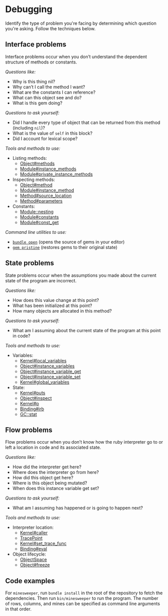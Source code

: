 # Debugging

Identify the type of problem you're facing by determining which question you're asking. Follow the techniques below.

## Interface problems

Interface problems occur when you don’t understand the dependent structure of methods or constants.

*Questions like:*

- Why is this thing nil?
- Why can’t I call the method I want?
- What are the constants I can reference?
- What can this object see and do?
- What is this gem doing?

*Questions to ask yourself:*

- Did I handle every type of object that can be returned from this method (including `nil`)?
- What is the value of `self` in this block?
- Did I account for lexical scope?

*Tools and methods to use:*

- Listing methods:
  - [Object#methods](http://ruby-doc.org/core-2.4.1/Object.html#method-i-methods)
  - [Module#instance_methods](http://ruby-doc.org/core-2.4.1/Module.html#method-i-instance_methods)
  - [Module#private_instance_methods](http://ruby-doc.org/core-2.4.1/Module.html#method-i-private_instance_methods)
- Inspecting methods:
  - [Object#method](http://ruby-doc.org/core-2.4.1/Object.html#method-i-method)
  - [Module#instance_method](http://ruby-doc.org/core-2.4.1/Module.html#method-i-instance_method)
  - [Method#source_location](http://ruby-doc.org/core-2.4.1/Method.html#method-i-source_location)
  - [Method#parameters](http://ruby-doc.org/core-2.4.1/Method.html#method-i-parameters)
- Constants:
  - [Module::nesting](http://ruby-doc.org/core-2.4.1/Module.html#method-c-nesting)
  - [Module#constants](http://ruby-doc.org/core-2.4.1/Module.html#method-i-constants)
  - [Module#const_get](http://ruby-doc.org/core-2.4.1/Module.html#method-i-const_get)

*Command line utilities to use:*

- [`bundle open`](http://bundler.io/v1.1/bundle_open.html) (opens the source of gems in your editor)
- [`gem pristine`](http://guides.rubygems.org/command-reference/#gem-pristine) (restores gems to their original state)

## State problems

State problems occur when the assumptions you made about the current state of the program are incorrect.

*Questions like:*

- How does this value change at this point?
- What has been initialized at this point?
- How many objects are allocated in this method?

*Questions to ask yourself:*

- What am I assuming about the current state of the program at this point in code?

*Tools and methods to use:*

- Variables:
  - [Kernel#local_variables](http://ruby-doc.org/core-2.4.1/Kernel.html#method-i-local_variables)
  - [Object#instance_variables](http://ruby-doc.org/core-2.4.1/Object.html#method-i-instance_variables)
  - [Object#instance_variable_get](http://ruby-doc.org/core-2.4.1/Object.html#method-i-instance_variable_get)
  - [Object#instance_variable_set](http://ruby-doc.org/core-2.4.1/Object.html#method-i-instance_variable_set)
  - [Kernel#global_variables](http://ruby-doc.org/core-2.4.1/Kernel.html#method-i-global_variables)
- State:
  - [Kernel#puts](http://ruby-doc.org/core-2.4.1/Kernel.html#method-i-puts)
  - [Object#inspect](http://ruby-doc.org/core-2.4.1/Object.html#method-i-inspect)
  - [Kernel#p](http://ruby-doc.org/core-2.4.1/Kernel.html#method-i-p)
  - [Binding#irb](http://ruby-doc.org/core-2.4.1/Binding.html#method-i-irb)
  - [GC::stat](https://ruby-doc.org/core-2.4.1/GC.html#method-c-stat)

## Flow problems

Flow problems occur when you don’t know how the ruby interpreter go to or left a location in code and its associated state.

*Questions like:*

- How did the interpreter get here?
- Where does the interpreter go from here?
- How did this object get here?
- Where is this object being mutated?
- When does this instance variable get set?

*Questions to ask yourself:*

- What am I assuming has happened or is going to happen next?

*Tools and methods to use:*

- Interpreter location:
  - [Kernel#caller](http://ruby-doc.org/core-2.4.1/Kernel.html#method-i-caller)
  - [TracePoint](http://ruby-doc.org/core-2.4.1/TracePoint.html)
  - [Kernel#set_trace_func](http://ruby-doc.org/core-2.4.1/Kernel.html#method-i-set_trace_func)
  - [Binding#eval](http://ruby-doc.org/core-2.4.1/Binding.html#method-i-eval)
- Object lifecycle:
  - [ObjectSpace](http://ruby-doc.org/core-2.4.1/ObjectSpace.html)
  - [Object#freeze](http://ruby-doc.org/core-2.4.1/Object.html#method-i-freeze)

## Code examples

For `minesweeper`, run `bundle install` in the root of the repository to fetch the dependencies. Then run `bin/minesweeper` to run the program. The number of rows, columns, and mines can be specified as command line arguments in that order.
